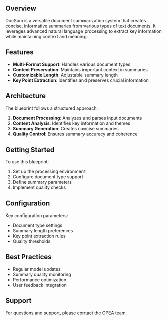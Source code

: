 ## Overview
DocSum is a versatile document summarization system that creates concise, informative summaries from various types of text documents. It leverages advanced natural language processing to extract key information while maintaining context and meaning.

## Features
- **Multi-Format Support**: Handles various document types
- **Context Preservation**: Maintains important context in summaries
- **Customizable Length**: Adjustable summary length
- **Key Point Extraction**: Identifies and preserves crucial information

## Architecture
The blueprint follows a structured approach:
1. **Document Processing**: Analyzes and parses input documents
2. **Content Analysis**: Identifies key information and themes
3. **Summary Generation**: Creates concise summaries
4. **Quality Control**: Ensures summary accuracy and coherence

## Getting Started
To use this blueprint:
1. Set up the processing environment
2. Configure document type support
3. Define summary parameters
4. Implement quality checks

## Configuration
Key configuration parameters:
- Document type settings
- Summary length preferences
- Key point extraction rules
- Quality thresholds

## Best Practices
- Regular model updates
- Summary quality monitoring
- Performance optimization
- User feedback integration

## Support
For questions and support, please contact the OPEA team. 